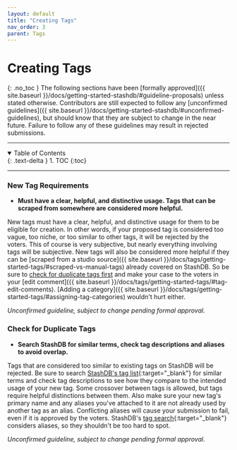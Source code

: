 ```yaml
---
layout: default
title: "Creating Tags"
nav_order: 3
parent: Tags
---
```


# **Creating Tags**
{: .no_toc }
The following sections have been [formally approved]({{ site.baseurl }}/docs/getting-started-stashdb/#guideline-proposals) unless stated otherwise. Contributors are still expected to follow any [unconfirmed guidelines]({{ site.baseurl }}/docs/getting-started-stashdb/#unconfirmed-guidelines), but should know that they are subject to change in the near future. Failure to follow any of these guidelines may result in rejected submissions.

***

<details open markdown="block">
  <summary>
    Table of Contents
  </summary>
  {: .text-delta }
1. TOC
{:toc}
</details>

***

### New Tag Requirements
- **Must have a clear, helpful, and distinctive usage. Tags that can be scraped from somewhere are considered more helpful.**

New tags must have a clear, helpful, and distinctive usage for them to be eligible for creation. In other words, if your proposed tag is considered too vague, too niche, or too similar to other tags, it will be rejected by the voters. This of course is very subjective, but nearly everything involving tags will be subjective. New tags will also be considered more helpful if they can be [scraped from a studio source]({{ site.baseurl }}/docs/tags/getting-started-tags/#scraped-vs-manual-tags) already covered on StashDB. So be sure to [check for duplicate tags first](#check-for-duplicate-tags) and make your case to the voters in your [edit comment]({{ site.baseurl }}/docs/tags/getting-started-tags/#tag-edit-comments). [Adding a category]({{ site.baseurl }}/docs/tags/getting-started-tags/#assigning-tag-categories) wouldn't hurt either.

_Unconfirmed guideline, subject to change pending formal approval._

### Check for Duplicate Tags
- **Search StashDB for similar terms, check tag descriptions and aliases to avoid overlap.**

Tags that are considered too similar to existing tags on StashDB will be rejected. Be sure to search [StashDB's tag list](https://stashdb.org/tags){:target="_blank"} for similar terms and check tag descriptions to see how they compare to the intended usage of your new tag. Some crossover between tags is allowed, but tags require helpful distinctions between them. Also make sure your new tag's primary name and any aliases you've attached to it are not already used by another tag as an alias. Conflicting aliases will cause your submission to fail, even if it is approved by the voters. StashDB's [tag search](https://stashdb.org/tags){:target="_blank"} considers aliases, so they shouldn't be too hard to spot.

_Unconfirmed guideline, subject to change pending formal approval._

